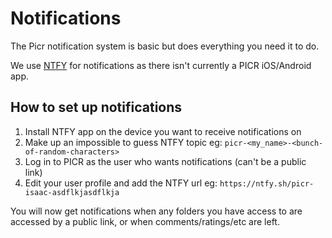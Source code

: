 # Notifications

The Picr notification system is basic but does everything you need it to do.

We use [NTFY](https://ntfy.sh) for notifications as there isn't currently a PICR iOS/Android app.

## How to set up notifications

1. Install NTFY app on the device you want to receive notifications on
2. Make up an impossible to guess NTFY topic eg: `picr-<my_name>-<bunch-of-random-characters>`
3. Log in to PICR as the user who wants notifications (can't be a public link)
4. Edit your user profile and add the NTFY url eg: `https://ntfy.sh/picr-isaac-asdflkjasdflkja`

You will now get notifications when any folders you have access to are accessed by a public link, or when comments/ratings/etc are left.
